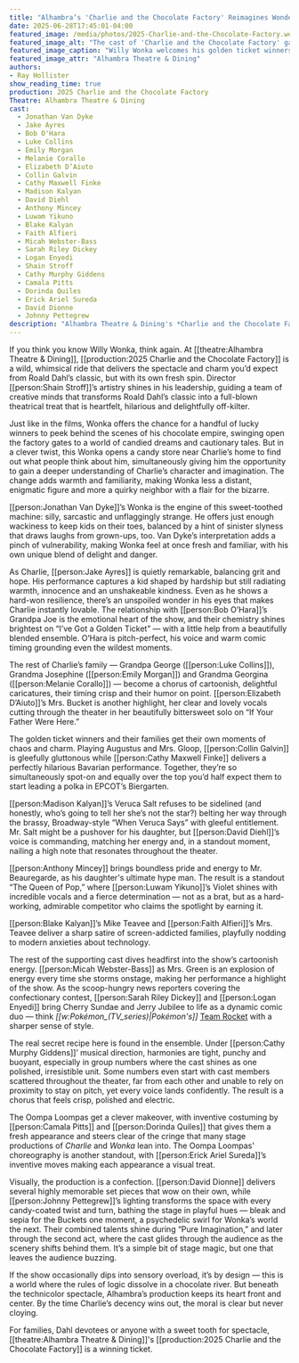 ```yaml
---
title: "Alhambra’s 'Charlie and the Chocolate Factory' Reimagines Wonder, Whimsy and Wackiness in a Candy-Coated Spectacle"
date: 2025-06-28T17:45:01-04:00
featured_image: /media/photos/2025-Charlie-and-the-Chocolate-Factory.webp
featured_image_alt: "The cast of 'Charlie and the Chocolate Factory' gathers around Willy Wonka under bright candy-colored lights at Alhambra Theatre & Dining."
featured_image_caption: "Willy Wonka welcomes his golden ticket winners — and their wildly varied guardians — into a world of pure imagination in *Charlie and the Chocolate Factory* at Alhambra Theatre & Dining."
featured_image_attr: "Alhambra Theatre & Dining" 
authors: 
- Ray Hollister
show_reading_time: true
production: 2025 Charlie and the Chocolate Factory
Theatre: Alhambra Theatre & Dining
cast:
  - Jonathan Van Dyke
  - Jake Ayres
  - Bob O'Hara
  - Luke Collins
  - Emily Morgan
  - Melanie Corallo
  - Elizabeth D’Aiuto
  - Collin Galvin
  - Cathy Maxwell Finke
  - Madison Kalyan
  - David Diehl
  - Anthony Mincey
  - Luwam Yikuno
  - Blake Kalyan
  - Faith Alfieri
  - Micah Webster-Bass
  - Sarah Riley Dickey
  - Logan Enyedi
  - Shain Stroff
  - Cathy Murphy Giddens
  - Camala Pitts
  - Dorinda Quiles
  - Erick Ariel Sureda
  - David Dionne
  - Johnny Pettegrew
description: "Alhambra Theatre & Dining's *Charlie and the Chocolate Factory* is a whimsical, heartfelt reimagining of Roald Dahl's classic, blending humor, charm and a fresh take on Willy Wonka."
---
```

If you think you know Willy Wonka, think again. At [[theatre:Alhambra Theatre & Dining]], [[production:2025 Charlie and the Chocolate Factory]] is a wild, whimsical ride that delivers the spectacle and charm you’d expect from Roald Dahl’s classic, but with its own fresh spin. Director [[person:Shain Stroff]]’s artistry shines in his leadership, guiding a team of creative minds that transforms Roald Dahl’s classic into a full-blown theatrical treat that is heartfelt, hilarious and delightfully off-kilter.

Just like in the films, Wonka offers the chance for a handful of lucky winners to peek behind the scenes of his chocolate empire, swinging open the factory gates to a world of candied dreams and cautionary tales. But in a clever twist, this Wonka opens a candy store near Charlie’s home to find out what people think about him, simultaneously giving him the opportunity to gain a deeper understanding of Charlie’s character and imagination. The change adds warmth and familiarity, making Wonka less a distant, enigmatic figure and more a quirky neighbor with a flair for the bizarre.

[[person:Jonathan Van Dyke]]’s Wonka is the engine of this sweet-toothed machine: silly, sarcastic and unflaggingly strange. He offers just enough wackiness to keep kids on their toes, balanced by a hint of sinister slyness that draws laughs from grown-ups, too. Van Dyke’s interpretation adds a pinch of vulnerability, making Wonka feel at once fresh and familiar, with his own unique blend of delight and danger.

As Charlie, [[person:Jake Ayres]] is quietly remarkable, balancing grit and hope. His performance captures a kid shaped by hardship but still radiating warmth, innocence and an unshakeable kindness. Even as he shows a hard-won resilience, there’s an unspoiled wonder in his eyes that makes Charlie instantly lovable. The relationship with [[person:Bob O’Hara]]’s Grandpa Joe is the emotional heart of the show, and their chemistry shines brightest on “I’ve Got a Golden Ticket” — with a little help from a beautifully blended ensemble. O’Hara is pitch-perfect, his voice and warm comic timing grounding even the wildest moments.

The rest of Charlie’s family — Grandpa George ([[person:Luke Collins]]), Grandma Josephine ([[person:Emily Morgan]]) and Grandma Georgina ([[person:Melanie Corallo]]) — become a chorus of cartoonish, delightful caricatures, their timing crisp and their humor on point. [[person:Elizabeth D’Aiuto]]’s Mrs. Bucket is another highlight, her clear and lovely vocals cutting through the theater in her beautifully bittersweet solo on “If Your Father Were Here.”

The golden ticket winners and their families get their own moments of chaos and charm. Playing Augustus and Mrs. Gloop, [[person:Collin Galvin]] is gleefully gluttonous while [[person:Cathy Maxwell Finke]] delivers a perfectly hilarious Bavarian performance. Together, they’re so simultaneously spot-on and equally over the top you’d half expect them to start leading a polka in EPCOT’s Biergarten.

[[person:Madison Kalyan]]’s Veruca Salt refuses to be sidelined (and honestly, who’s going to tell her she’s not the star?) belting her way through the brassy, Broadway-style “When Veruca Says” with gleeful entitlement. Mr. Salt might be a pushover for his daughter, but [[person:David Diehl]]’s voice is commanding, matching her energy and, in a standout moment, nailing a high note that resonates throughout the theater.

[[person:Anthony Mincey]] brings boundless pride and energy to Mr. Beauregarde, as his daughter's ultimate hype man. The result is a standout “The Queen of Pop,” where [[person:Luwam Yikuno]]’s Violet shines with incredible vocals and a fierce determination — not as a brat, but as a hard-working, admirable competitor who claims the spotlight by earning it.

[[person:Blake Kalyan]]’s Mike Teavee and [[person:Faith Alfieri]]’s Mrs. Teavee deliver a sharp satire of screen-addicted families, playfully nodding to modern anxieties about technology.

The rest of the supporting cast dives headfirst into the show’s cartoonish energy. [[person:Micah Webster-Bass]] as Mrs. Green is an explosion of energy every time she storms onstage, making her performance a highlight of the show. As the scoop-hungry news reporters covering the confectionary contest, [[person:Sarah Riley Dickey]] and [[person:Logan Enyedi]] bring Cherry Sundae and Jerry Jubilee to life as a dynamic comic duo — think *[[w:Pokémon_(TV_series)|Pokémon's]]* [Team Rocket](https://www.youtube.com/watch?v=fblkTPjj8Yg) with a sharper sense of style.

The real secret recipe here is found in the ensemble. Under [[person:Cathy Murphy Giddens]]’ musical direction, harmonies are tight, punchy and buoyant, especially in group numbers where the cast shines as one polished, irresistible unit. Some numbers even start with cast members scattered throughout the theater, far from each other and unable to rely on proximity to stay on pitch, yet every voice lands confidently. The result is a chorus that feels crisp, polished and electric.

The Oompa Loompas get a clever makeover, with inventive costuming by [[person:Camala Pitts]] and [[person:Dorinda Quiles]] that gives them a fresh appearance and steers clear of the cringe that many stage productions of *Charlie* and *Wonka* lean into. The Oompa Loompas' choreography is another standout, with [[person:Erick Ariel Sureda]]’s inventive moves making each appearance a visual treat.

Visually, the production is a confection. [[person:David Dionne]] delivers several highly memorable set pieces that wow on their own, while [[person:Johnny Pettegrew]]’s lighting transforms the space with every candy-coated twist and turn, bathing the stage in playful hues — bleak and sepia for the Buckets one moment, a psychedelic swirl for Wonka’s world the next. Their combined talents shine during “Pure Imagination,” and later through the second act, where the cast glides through the audience as the scenery shifts behind them. It’s a simple bit of stage magic, but one that leaves the audience buzzing.

If the show occasionally dips into sensory overload, it’s by design — this is a world where the rules of logic dissolve in a chocolate river. But beneath the technicolor spectacle, Alhambra’s production keeps its heart front and center. By the time Charlie’s decency wins out, the moral is clear but never cloying.

For families, Dahl devotees or anyone with a sweet tooth for spectacle, [[theatre:Alhambra Theatre & Dining]]'s [[production:2025 Charlie and the Chocolate Factory]] is a winning ticket.